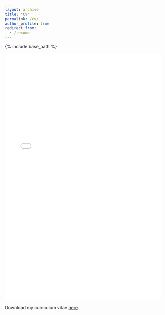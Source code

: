 ```yaml
---
layout: archive
title: "CV"
permalink: /cv/
author_profile: true
redirect_from:
  - /resume
---
```


{% include base_path %}

<iframe src="/files/CV_Thanh-anPham.pdf" width="100%" height="800" frameborder="no" border="0" marginwidth="0" marginheight="0"></iframe>

Download my curriculum vitae [here](/files/CV_Thanh-anPham.pdf).
